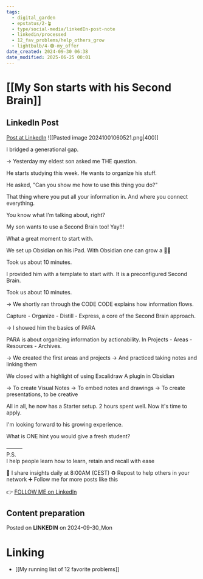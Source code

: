 ```yaml
---
tags:
  - digital_garden
  - epstatus/2-🪴
  - type/social-media/linkedIn-post-note
  - linkedin/processed
  - 12_fav_problems/help_others_grow
  - lightbulb/4-🟢-my_offer
date_created: 2024-09-30 06:38
date_modified: 2025-06-25 00:01
---
```

# [[My Son starts with his Second Brain]]

## LinkedIn Post

[Post at LinkedIn](https://www.linkedin.com/posts/sebastiankamilli_i-bridged-a-generational-gap-yesterday-activity-7246398603231997952-KRi9?utm_source=share&utm_medium=member_desktop)
![[Pasted image 20241001060521.png|400]]  

I bridged a generational gap.

→ Yesterday my eldest son asked me THE question. 

He starts studying this week.
He wants to organize his stuff. 

He asked, "Can you show me how to use this thing you do?"

That thing where you put all your information in. 
And where you connect everything. 

You know what I'm talking about, right?

My son wants to use a Second Brain too! Yay!!!

What a great moment to start with.

We set up Obsidian on his iPad.
With Obsidian one can grow a 🧠🧠

Took us about 10 minutes. 

I provided him with a template to start with. 
It is a preconfigured Second Brain. 

Took us about 10 minutes.

→ We shortly ran through the CODE
CODE explains how information flows.

Capture - Organize - Distill - Express,
a core of the Second Brain approach.

→ I showed him the basics of PARA

PARA is about organizing information by actionability.
In Projects - Areas - Resources - Archives. 

→ We created the first areas and projects
→ And practiced taking notes and linking them

We closed with a highlight of using Excalidraw
A plugin in Obsidian

→ To create Visual Notes
→ To embed notes and drawings
→ To create presentations, to be creative

All in all, he now has a Starter setup.
2 hours spent well. Now it's time to apply.

I'm looking forward to his growing experience. 

What is ONE hint you would give a fresh student?

———  
P.S.  
I help people learn how to learn, retain and recall with ease

🔔 I share insights daily at 8:00AM (CEST)
♻ Repost to help others in your network
➕ Follow me for more posts like this

👉 [FOLLOW ME on LinkedIn](https://www.linkedin.com/comm/mynetwork/discovery-see-all?usecase=PEOPLE_FOLLOWS&followMember=sebastiankamilli)

## Content preparation

Posted on **LINKEDIN** on 2024-09-30_Mon

# Linking

+ [[My running list of 12 favorite problems]]